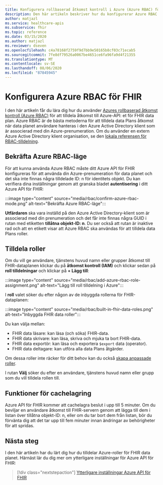 ```yaml
---
title: Konfigurera rollbaserad åtkomst kontroll i Azure (Azure RBAC) för Azure API för FHIR
description: Den här artikeln beskriver hur du konfigurerar Azure RBAC för Azure API för FHIR data plan
author: matjazl
ms.service: healthcare-apis
ms.subservice: fhir
ms.topic: reference
ms.date: 03/15/2020
ms.author: matjazl
ms.reviewer: dseven
ms.openlocfilehash: c4a78168f2759f9d7bb9e50165b8cf03c71ecab5
ms.sourcegitcommit: 7fe8df79526a0067be4651ce6fa96fa9d4f21355
ms.translationtype: MT
ms.contentlocale: sv-SE
ms.lasthandoff: 08/06/2020
ms.locfileid: "87845945"
---
```

# <a name="configure-azure-rbac-for-fhir"></a>Konfigurera Azure RBAC för FHIR 

I den här artikeln får du lära dig hur du använder [Azures rollbaserad åtkomst kontroll (Azure RBAC)](https://docs.microsoft.com/azure/role-based-access-control/) för att tilldela åtkomst till Azure-API: et för FHIR data plan. Azure RBAC är de bästa metoderna för att tilldela data Plans åtkomst när data planet användare hanteras i den Azure Active Directory klient som är associerad med din Azure-prenumeration. Om du använder en extern Azure Active Directory klient organisation, se den [lokala referensen för RBAC-tilldelning](configure-local-rbac.md).

## <a name="confirm-azure-rbac-mode"></a>Bekräfta Azure RBAC-läge

För att kunna använda Azure RBAC måste ditt Azure API för FHIR konfigureras för att använda din Azure-prenumeration för data planet och det ska inte finnas några tilldelade ID: n för identitets objekt. Du kan verifiera dina inställningar genom att granska bladet **autentisering** i ditt Azure API för FHIR:

:::image type="content" source="media/rbac/confirm-azure-rbac-mode.png" alt-text="Bekräfta Azure RBAC-läge":::

**Utfärdaren** ska vara inställd på den Azure Active Directory-klient som är associerad med din prenumeration och det får inte finnas några GUID i rutan med etiketten **tillåtna objekt-ID: n**. Du ser också att rutan är inaktive rad och att en etikett visar att Azure RBAC ska användas för att tilldela data Plans roller.

## <a name="assign-roles"></a>Tilldela roller

Om du vill ge användare, tjänstens huvud namn eller grupper åtkomst till FHIR-dataplanen klickar du på **åtkomst kontroll (IAM)** och klickar sedan på **roll tilldelningar** och klickar på **+ Lägg till**:

:::image type="content" source="media/rbac/add-azure-rbac-role-assignment.png" alt-text="Lägg till roll tilldelning i Azure":::

I **roll** valet söker du efter någon av de inbyggda rollerna för FHIR-dataplanen:

:::image type="content" source="media/rbac/built-in-fhir-data-roles.png" alt-text="Inbyggda FHIR data roller":::

Du kan välja mellan:

* FHIR data läsare: kan läsa (och söka) FHIR-data.
* FHIR data skrivare: kan läsa, skriva och mjuka ta bort FHIR-data.
* FHIR data exportör: kan läsa och exportera `$export` data (operator).
* FHIR data deltagare: kan utföra alla data Plans åtgärder.

Om dessa roller inte räcker för ditt behov kan du också [skapa anpassade roller](https://docs.microsoft.com/azure/role-based-access-control/tutorial-custom-role-powershell).

I rutan **Välj** söker du efter en användare, tjänstens huvud namn eller grupp som du vill tilldela rollen till.

## <a name="caching-behavior"></a>Funktioner för cachelagring

Azure API för FHIR kommer att cachelagra beslut i upp till 5 minuter. Om du beviljar en användare åtkomst till FHIR-servern genom att lägga till dem i listan över tillåtna objekt-ID: n, eller om du tar bort dem från listan, bör du förvänta dig att det tar upp till fem minuter innan ändringar av behörigheter för att spridas.

## <a name="next-steps"></a>Nästa steg

I den här artikeln har du lärt dig hur du tilldelar Azure-roller för FHIR data planet. Härnäst lär du dig mer om ytterligare inställningar för Azure API för FHIR:
 
>[!div class="nextstepaction"]
>[Ytterligare inställningar Azure API för FHIR](azure-api-for-fhir-additional-settings.md)
